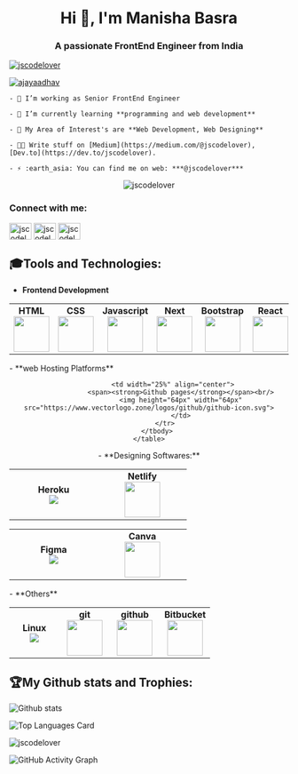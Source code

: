 
<!--
### Hi there, I'm [Manisha Basra!](https://jscodelover.netlify.com) 👋

Happy to see you here. 

- 💻 I'm a passionate self taught Front End Developer from India. 
- 🌱 I’m currently learning NextJs.
- :green_book: I'm currently reading Ikigai: The Japanese Secret to a Long and Happy Life.
- ✍️ Write stuff on [Medium](https://medium.com/@jscodelover), [Dev.to](https://dev.to/jscodelover).
- 💬 Ask me about anything [here](https://twitter.com/jscodelover), I'm happy to help!
- :earth_asia: You can find me on web:  ***@jscodelover***

<p align="left"> 
  Visitor count<br>
  <img src="https://profile-counter.glitch.me/jscodelover/count.svg" />
</p>

**jscodelover/jscodelover** is a ✨ _special_ ✨ repository because its `README.md` (this file) appears on your GitHub profile.

Here are some ideas to get you started:

- 🔭 I’m currently working on ...
- 🌱 I’m currently learning ...
- 👯 I’m looking to collaborate on ...
- 🤔 I’m looking for help with ...
- 💬 Ask me about ...
- 📫 How to reach me: ...
- 😄 Pronouns: ...
- ⚡ Fun fact: ...
-->

<h1 align="center">Hi 👋, I'm Manisha Basra</h1>
<h3 align="center">A passionate FrontEnd Engineer from India</h3>

<p align="left"> <a
			href="https://github.com/ryo-ma/github-profile-trophy"><img src="https://github-profile-trophy.vercel.app/?username=jscodelover" alt="jscodelover" /></a>
	</p>

<p align="left"> <a href="https://twitter.com/jscodelover"
			target="blank"><img src="https://img.shields.io/twitter/follow/jscodelover?logo=twitter&style=for-the-badge" alt="ajayaadhav" /></a>
	</p>

	- 🔭 I’m working as Senior FrontEnd Engineer

	- 🌱 I’m currently learning **programming and web development**

	- 👯 My Area of Interest's are **Web Development, Web Designing**

	- 👨‍💻 Write stuff on [Medium](https://medium.com/@jscodelover), [Dev.to](https://dev.to/jscodelover).

	- ⚡ :earth_asia: You can find me on web: ***@jscodelover***

<p align="center"> <img src="https://gpvc.arturio.dev/jscodelover" alt="jscodelover" /> </p>

<h3 align="left">Connect with me:</h3>
	<p align="left">
		<a href="https://twitter.com/jscodelover"
			target="blank"><img align="center" src="https://raw.githubusercontent.com/rahuldkjain/github-profile-readme-generator/master/src/images/icons/Social/twitter.svg" alt="jscodelover" height="30" width="40" /></a>
			<a href="https://www.linkedin.com/in/jscodelover/"
				target="blank"><img align="center" src="https://raw.githubusercontent.com/rahuldkjain/github-profile-readme-generator/master/src/images/icons/Social/linked-in-alt.svg" alt="jscodelover" height="30" width="40" /></a>
				<a href="https://medium.com/@jscodelover"
						target="blank"><img align="center" src="https://raw.githubusercontent.com/rahuldkjain/github-profile-readme-generator/master/src/images/icons/Social/medium.svg" alt="jscodelover" height="30" width="40" /></a>
	</p>


<!-- GitHub Skills start -->
## 🎓Tools and Technologies:
- **Frontend Development**
<center>
	<table>
		<tbody>
			<tr>
				<td align="center">
					<span><strong>HTML</strong></span><br/>
					<img height="64px" width="64px" src="https://cdn.svgporn.com/logos/html-5.svg">
					</td>
				<td align="center">
					<span><strong>CSS</strong></span><br/>
					<img height="64px" width="64px" src="https://cdn.svgporn.com/logos/css-3.svg">
					</td>
				<td align="center">
					<span><strong>Javascript</strong></span><br/>
					<img height="64px" width="64px" src="https://cdn.svgporn.com/logos/javascript.svg">
					</td>
				<td align="center">
					<span><strong>Next</strong></span><br/>
					<img height="64px" width="64px" src="https://upload.vectorlogo.zone/logos/nextjs/images/2d3864ef-00e0-4026-ab1d-30e4a98e2899.svg">
					</td>
				<td align="center">
					<span><strong>Bootstrap</strong></span><br/>
					<img height="64px" width="64px" src="https://cdn.svgporn.com/logos/bootstrap.svg">
					</td>
				<td align="center">
					<span><strong>React</strong></span><br/>
					<img height="64px" width="64px" src="https://cdn.svgporn.com/logos/react.svg">
					</td>
				<td align="center">
					<span><strong>Redux</strong></span><br/>
					<img height="64px" width="64px" src="https://cdn.worldvectorlogo.com/logos/redux.svg">
					</td>
			</tr>
		</tbody>
	</table>
</center>
- **web Hosting Platforms**
<center>
	<table>
		<tbody>
			<tr>
				<td width="25%" align="center">
					<span><strong>Heroku</strong></span><br/>
					<img src="https://www.vectorlogo.zone/logos/heroku/heroku-icon.svg">
					</td>
				<td width="25%" align="center">
					<span><strong>Netlify</strong></span><br/>
					<img height="64px" width="64px" src="https://www.vectorlogo.zone/logos/netlify/netlify-icon.svg">
					</td>

				<td width="25%" align="center">
					<span><strong>Github pages</strong></span><br/>
					<img height="64px" width="64px" src="https://www.vectorlogo.zone/logos/github/github-icon.svg">
					</td>
			</tr>
		</tbody>
	</table>
</center>
- **Designing Softwares:**
<center>
	<table>
		<tbody>
			<tr>
				<td width="25%" align="center">
					<span><strong>Figma</strong></span><br/>
					<img src="https://www.vectorlogo.zone/logos/figma/figma-icon.svg">
					</td>
			<td width="25%" align="center">
			<span><strong>Canva</strong></span><br/>
			<img height="64px" width="64px" src="https://www.vectorlogo.zone/logos/canva/canva-icon.svg">
			</td>
	</tr>
	</tbody>
</table>
</center>
- **Others**
<center>
	<table>
		<tbody>
			<tr>
			<td width="25%" align="center">
					<span><strong>Linux</strong></span><br/>
					<img src="https://www.vectorlogo.zone/logos/linux/linux-icon.svg">
					</td>
			<td width="25%" align="center">
					<span><strong>git</strong></span><br/>
					<img height="64px" width="64px" src="https://www.vectorlogo.zone/logos/git-scm/git-scm-icon.svg">
					</td>
				<td width="25%" align="center">
					<span><strong>github</strong></span><br/>
					<img height="64px" width="64px" src="https://www.vectorlogo.zone/logos/github/github-tile.svg">
					</td>
				<td width="25%" align="center">
					<span><strong>Bitbucket</strong></span><br/>
					<img height="64px" width="64px" src="https://www.vectorlogo.zone/logos/bitbucket/bitbucket-official.svg">
					</td>

</tr>
</tbody>
</table>
</center>
<!-- GitHub Skills end -->



<!-- GitHub Activity start -->
## 🏆My Github stats and Trophies:

![Github
stats](https://github-readme-stats.vercel.app/api?username=jscodelover&theme=solarized-dark&show_icons=true&count_private=true)

![Top Languages Card](https://github-readme-stats.vercel.app/api/top-langs/?username=jscodelover&theme=solarized-dark)

<div align="left">
	<p><img align="center" src="https://github-readme-streak-stats.herokuapp.com/?user=jscodelover&theme=solarized-dark" alt="jscodelover" /></p>
</div>

![GitHub Activity Graph](https://activity-graph.herokuapp.com/graph?username=jscodelover&theme=solarized-dark)
<!-- GitHub Activity end -->
